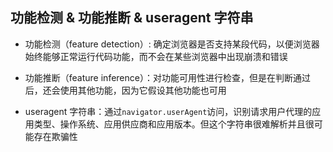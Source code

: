 
## 功能检测 & 功能推断 & useragent 字符串 
* 功能检测（feature detection）: 确定浏览器是否支持某段代码，以便浏览器始终能够正常运行代码功能，而不会在某些浏览器中出现崩溃和错误

* 功能推断（feature inference）：对功能可用性进行检查，但是在判断通过后，还会使用其他功能，因为它假设其他功能也可用

* useragent 字符串：通过`navigator.userAgent`访问，识别请求用户代理的应用类型、操作系统、应用供应商和应用版本。但这个字符串很难解析并且很可能存在欺骗性